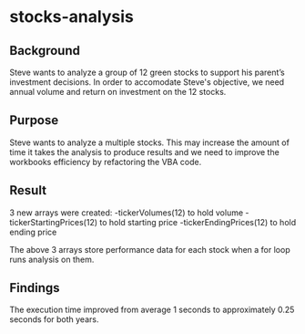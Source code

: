 # stocks-analysis

## Background

Steve wants to analyze a group of 12 green stocks to support his parent’s investment decisions. In order to accomodate Steve's objective, we need annual volume and return on investment on the 12 stocks.

## Purpose

Steve wants to analyze a multiple stocks. This may increase the amount of time it takes the analysis to produce results and we need to improve the workbooks efficiency by refactoring the VBA code. 

## Result

3 new arrays were created: -tickerVolumes(12) to hold volume -tickerStartingPrices(12) to hold starting price -tickerEndingPrices(12) to hold ending price

The above 3 arrays store performance data for each stock when a for loop runs analysis on them.


## Findings

The execution time improved from average 1 seconds to approximately 0.25 seconds for both years. 
